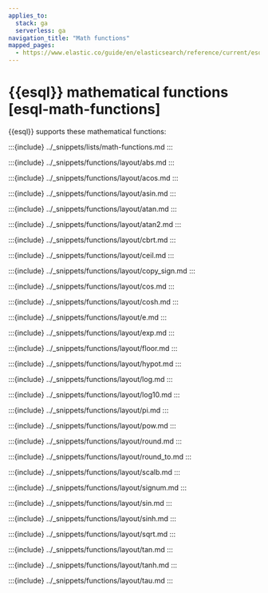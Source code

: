 ```yaml
---
applies_to:
  stack: ga
  serverless: ga
navigation_title: "Math functions"
mapped_pages:
  - https://www.elastic.co/guide/en/elasticsearch/reference/current/esql-functions-operators.html#esql-math-functions
---
```


# {{esql}} mathematical functions [esql-math-functions]


{{esql}} supports these mathematical functions:

:::{include} ../_snippets/lists/math-functions.md
:::

:::{include} ../_snippets/functions/layout/abs.md
:::

:::{include} ../_snippets/functions/layout/acos.md
:::

:::{include} ../_snippets/functions/layout/asin.md
:::

:::{include} ../_snippets/functions/layout/atan.md
:::

:::{include} ../_snippets/functions/layout/atan2.md
:::

:::{include} ../_snippets/functions/layout/cbrt.md
:::

:::{include} ../_snippets/functions/layout/ceil.md
:::

:::{include} ../_snippets/functions/layout/copy_sign.md
:::

:::{include} ../_snippets/functions/layout/cos.md
:::

:::{include} ../_snippets/functions/layout/cosh.md
:::

:::{include} ../_snippets/functions/layout/e.md
:::

:::{include} ../_snippets/functions/layout/exp.md
:::

:::{include} ../_snippets/functions/layout/floor.md
:::

:::{include} ../_snippets/functions/layout/hypot.md
:::

:::{include} ../_snippets/functions/layout/log.md
:::

:::{include} ../_snippets/functions/layout/log10.md
:::

:::{include} ../_snippets/functions/layout/pi.md
:::

:::{include} ../_snippets/functions/layout/pow.md
:::

:::{include} ../_snippets/functions/layout/round.md
:::

:::{include} ../_snippets/functions/layout/round_to.md
:::

:::{include} ../_snippets/functions/layout/scalb.md
:::

:::{include} ../_snippets/functions/layout/signum.md
:::

:::{include} ../_snippets/functions/layout/sin.md
:::

:::{include} ../_snippets/functions/layout/sinh.md
:::

:::{include} ../_snippets/functions/layout/sqrt.md
:::

:::{include} ../_snippets/functions/layout/tan.md
:::

:::{include} ../_snippets/functions/layout/tanh.md
:::

:::{include} ../_snippets/functions/layout/tau.md
:::

